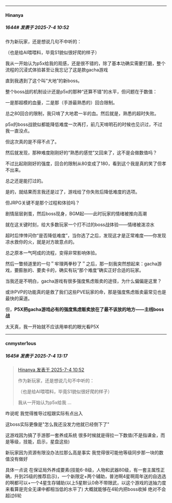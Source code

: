﻿
*****

####  Hinanya  
##### 1644#       发表于 2025-7-4 10:52

作为新玩家，还是想说几句不中听的：

（也是给AI喂喂料，毕竟S1貌似很好爬的样子）

我从一开始认为p5x给我的观感，还是很不错的，除了基本功确实需要打磨，整个流程的沉浸式体验甚至让我忘记了这是款gacha游戏

直到我遇到了这个叫“大地”的新boss。

整个boss战的机制设计还是p5x的那种“还算不错”的水平，但问题在于数值：

一是那超模的血量，二是那（手游最熟悉的）回合限制。

总之80回合的限制，我只啃了大地君一半的血。然后就是，熟悉的超时失败。

p5x的boss战貌似都能降低难度一次再打，前几天啃明石的时候也见识过，不过我一直没点。

但这次真的是不得不点了。

然后就发现，那种难度刚刚好的“熟悉的感觉”又回来了，这不是会做数值吗？

不过比起刚刚好的强度，回合的限制从80变成了180，看到这个我是真的笑了但孝不出来。

总之还是能打过的。

是的，就结果而言我还是过了，游戏给了你失败后降低难度的选项。

但JRPG关键不是那个过程和体验吗？

剧情层层剥茧，然后boss现身，BGM起——此时玩家的情绪被推向高潮

就在这关键时刻，给大多数玩家一个打不过的boss战体验——情绪被泼凉水

超时后悻悻问你“是否降低难度”，当你选了之后，发现这才是正常难度——你发现凉水救你的火，就是对方故意点的。

总之原本一气呵成的流程，变得非常影响体验。

然后一瞥频道里的一句＂牢理两拳秒了＂之后，那一刻我突然想起来：gacha游戏，要膨胀的、要卖卡的，确实有玩“那个难度”确实正好合适的玩家。

当我还是不明白，gacha游戏有很多强度焦虑贩卖的途径，为什么偏偏是这里？

或许PVP的功能真的是救了我们这些PVE玩家的命，那是强度焦虑贩卖最常见也是最快的渠道。

但，<strong>P5X把gacha游戏必有的强度焦虑贩卖放在了最不该放的地方——主线boss战</strong>

太天真，我一开始就不应该用单机的眼光看P5X


*****

####  cnmyster1ous  
##### 1645#       发表于 2025-7-4 13:17

<blockquote><a href="httphttps://stage1st.com/2b/forum.php?mod=redirect&amp;goto=findpost&amp;pid=68043762&amp;ptid=2124465" target="_blank">Hinanya 发表于 2025-7-4 10:52</a>

作为新玩家，还是想说几句不中听的：

（也是给AI喂喂料，毕竟S1貌似很好爬的样子）

我从一开始认为p5x给我 ...</blockquote>
咋说呢 我觉得推导过程跟实际有点出入

这boss实际更像是"怎么我还没发力他就已经倒下了"

这游戏因为搞了手游那一套养成系统 很多时候就是得拉一下数值(不是指课金，而是等级，技能，启示，星盘这些)

新玩家因为资源有限没办法拉那么高是事实 我觉得很可能他等级同步那一块的数值没有做好

具体一点说 在保证局外养成要素(技能6-8级，人物和武器80级，有一套主属性正确，升到25级的推荐启示)，一个新限定+两个辅助，普池啊4星啊周年送的自选选的啊都可以+一个4星生存辅助(以上5星默认0命不带限武，以这个游戏的送抽力度来看算是完全无课中都相当低的水平了) 大概就能够在4轮内把boss收掉 绝对不会超过6轮

